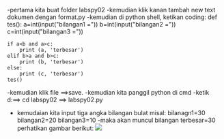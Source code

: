-pertama kita buat folder labspy02
-kemudian klik kanan tambah new text dokumen dengan format.py
-kemudian di python shell, ketikan  coding:
	def tes():
	a=int(input("bilangan1 ="))
	b=int(input("bilangan2 ="))
	c=int(input("bilangan3 ="))
	
	if a<b and a>c:
		print (a, 'terbesar')
	elif b>a and b>c:
		print (b, 'terbesar')
	else:
		print (c, 'terbesar')
	tes()

-kemudian klik file ==>save.
-kemudian kita panggil python di cmd
-ketik d:==> cd labspy02 ==> labspy02.py
- kemudaian kita input tiga angka bilangan bulat
 misal:	bilanagn1=30
	bilangan2=20
	bilangan3=10
-maka akan muncul bilangan terbesar=30
perhatikan gambar berikut:
![](screenshot/bandicam%202019-11-02%21-22-30-306.jpg)

